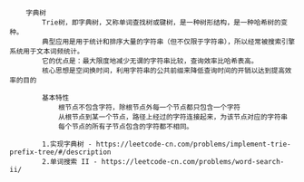		字典树
			Trie树，即字典树，又称单词查找树或键树，是一种树形结构，是一种哈希树的变种。
			典型应用是用于统计和排序大量的字符串（但不仅限于字符串），所以经常被搜索引擎系统用于文本词频统计。
			它的优点是：最大限度地减少无谓的字符串⽐较，查询效率比哈希表高。
			核心思想是空间换时间，利用字符串的公共前缀来降低查询时间的开销以达到提高效率的目的
		
			基本特性
				根节点不包含字符，除根节点外每一个节点都只包含一个字符
				从根节点到某一个节点，路径上经过的字符连接起来，为该节点对应的字符串
				每个节点的所有子节点包含的字符都不相同。
			
			1.实现字典树 - https://leetcode-cn.com/problems/implement-trie-prefix-tree/#/description
			2.单词搜索 II - https://leetcode-cn.com/problems/word-search-ii/